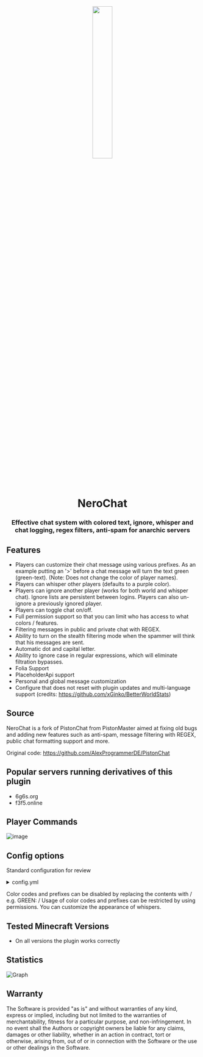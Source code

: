 <div align="center">
  <img src="https://github.com/ImNotSoftik/NeroChat/blob/master/logo.png" width="32%" height="32%"/>
  <h1>NeroChat</h1>
  <h3>Effective chat system with colored text, ignore, whisper and chat logging, regex filters, anti-spam for anarchic servers</h3>

</div>

## Features

- Players can customize their chat message using various prefixes. As an example putting an '>' before a chat message
  will turn the text green (green-text). (Note: Does not change the color of player names).
- Players can whisper other players (defaults to a purple color).
- Players can ignore another player (works for both world and whisper chat). Ignore lists are persistent between logins.
  Players can also un-ignore a previously ignored player.
- Players can toggle chat on/off.
- Full permission support so that you can limit who has access to what colors / features.
- Filtering messages in public and private chat with REGEX.
- Ability to turn on the stealth filtering mode when the spammer will think that his messages are sent.
- Automatic dot and capital letter.
- Ability to ignore case in regular expressions, which will eliminate filtration bypasses.
- Folia Support
- PlaceholderApi support
- Personal and global message customization
- Configure that does not reset with plugin updates and multi-language support (credits: https://github.com/xGinko/BetterWorldStats)

## Source

NeroChat is a fork of PistonChat from PistonMaster aimed at fixing old bugs and adding new features such as anti-spam, message filtering with REGEX, public chat formatting support and more.

Original code: https://github.com/AlexProgrammerDE/PistonChat

## Popular servers running derivatives of this plugin

- 6g6s.org
- f3f5.online

## Player Commands

![image](https://user-images.githubusercontent.com/78680226/232307796-39f2b7a4-b53a-42ae-af0b-60d61cefcb72.png)


## Config options

Standard configuration for review

<details>
  <summary>config.yml</summary>

```yml

##############
#  Language  #
##############
Language:
  # The default language to be used if auto-lang is off or no matching language file was found.
  default-language: en_us
  # Enable / Disable locale based messages.
  auto-language: true

##########
#  Main  #
##########
Main:
  # Enable / Disable bstats metrics. Please don't turn it off, if it is not difficult.
  bstats-metrics: true
  # Enable / Disable notification of a new version of the plugin. It is recommended to turn this on.
  notify-updates: true
  # Enable/disable the display of the player's nickname color.
  display-nickname-color: true
  prefix: '[&2NeroChat&r] &6'
  # Defines the sender's name when sending messages from the server console.
  console-name: '[console]'
  # Change the format of messages in public chat.
  chat-format: <%player%&r>
  # The size of the ignore list in pages. It is not recommended to set more than 5.
  ignore-list-size: 9

##############
#  Prefixes  #
##############

# To use these prefixes you need additionally the nerochat.<COLORCODE>
# / indicates disabled!
Prefixes:
  GREEN: '>'
  BLUE: /
  RED: /
  AQUA: /
  GOLD: /
  YELLOW: /
  GRAY: /
  BLACK: /
  DARK_GREEN: /
  DARK_RED: /
  DARK_GRAY: /
  DARK_BLUE: /
  DARK_AQUA: /
  DARK_PURPLE: /
  LIGHT_PURPLE: /
  ITALIC: /
  UNDERLINE: /
  BOLD: /
  STRIKETHROUGH: /

#################
#  RegexFilter  #
#################

# Filtering chat messages using regular expressions.
# If you don't know how to create them, you can use ChatGPT
RegexFilter:
  PublicChat:
    # Outputs the player's name and regex when the message is canceled.
    Logs-Enabled: true
    # Do I inform the player that his message has not been sent? Doesn't work with silent mode.
    Player-Notify: true
    # The player will think he is sending messages, but in fact no one will see his messages.
    Silent-Mode: false
    # The search for matches will be case insensitive. Eliminates many regex bypasses with capslocks.
    Case-Insensitive: true
    # Regular expressions to which the messages in the chat should correspond.
    # The regular expression in the standard config allows only Russian and English letters + keyboard characters (not all).
    Allowed-Regex:
    - '[^\[\]A-Za-zА-Яа-яЁё0-9 !%.(){}?/+_,=-@№*&^#$\\>`|-]+'
  Whisper:
    # Outputs the player's name and regex when the message is canceled.
    Logs-Enabled: true
    # Do I inform the player that his message has not been sent? Doesn't work with silent mode.
    Player-Notify: true
    # The player will think he is sending messages, but in fact no one will see his messages.
    Silent-Mode: false
    # The search for matches will be case insensitive. Eliminates many regex bypasses with capslocks.
    Case-Insensitive: true
    # Regular expressions to which the messages in the chat should correspond.
    # The regular expression in the standard config allows only Russian and English letters + keyboard characters (not all).
    Allowed-Regex:
    - '[^\[\]A-Za-zА-Яа-яЁё0-9 !%.(){}?/+_,=-@№*&^#$\\>`|-]+'

########################
#  ReadableFormatting  #
########################

# Automatically puts a period at the end of a sentence and a capital letter at the beginning of a sentence.
ReadableFormatting:
  PublicChat: true
  Whisper: true

```

</details>

Color codes and prefixes can be disabled by replacing the contents with / e.g. GREEN: /
Usage of color codes and prefixes can be restricted by using permissions.
You can customize the appearance of whispers.

## Tested Minecraft Versions

- On all versions the plugin works correctly

## Statistics

![Graph](https://bstats.org/signatures/bukkit/NeroChat.svg)

## Warranty

The Software is provided "as is" and without warranties of any kind, express
or implied, including but not limited to the warranties of merchantability,
fitness for a particular purpose, and non-infringement. In no event shall the
Authors or copyright owners be liable for any claims, damages or other
liability, whether in an action in contract, tort or otherwise, arising from,
out of or in connection with the Software or the use or other dealings in the
Software.
